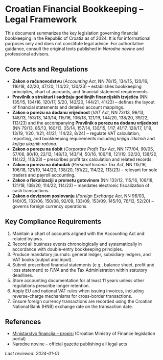 # Croatian Financial Bookkeeping – Legal Framework

This document summarizes the key legislation governing financial bookkeeping in the Republic of Croatia as of 2024. It is for informational purposes only and does not constitute legal advice. For authoritative guidance, consult the original texts published in *Narodne novine* and professional advisors.

## Core Acts and Regulations

- **Zakon o računovodstvu** (*Accounting Act*, NN 78/15, 134/15, 120/16, 116/18, 42/20, 47/20, 114/22, 130/23) – establishes bookkeeping principles, chart of accounts, and financial statement requirements.
- **Pravilnik o strukturi i sadržaju godišnjih financijskih izvješća** (NN 135/15, 134/16, 120/17, 5/20, 142/20, 144/21, 41/23) – defines the layout of financial statements and detailed account mappings.
- **Zakon o porezu na dodanu vrijednost** (*VAT Act*, NN 73/13, 99/13, 148/13, 153/13, 143/14, 115/16, 106/18, 121/19, 144/20, 138/20, 39/22, 113/23) and the accompanying **Pravilnik o porezu na dodanu vrijednost** (NN 79/13, 85/13, 160/13, 35/14, 157/14, 130/15, 1/17, 41/17, 128/17, 1/19, 13/19, 1/20, 1/21, 41/21, 114/22, 8/24) – regulate VAT calculation, reporting, and bookkeeping requirements including *knjiga izlaznih* and *knjiga ulaznih računa*.
- **Zakon o porezu na dobit** (*Corporate Profit Tax Act*, NN 177/04, 90/05, 57/06, 80/10, 22/12, 148/13, 143/14, 50/16, 106/18, 121/19, 32/20, 138/20, 114/22, 113/23) – prescribes profit tax calculation and related records.
- **Zakon o porezu na dohodak** (*Personal Income Tax Act*, NN 115/16, 106/18, 121/19, 144/20, 138/20, 151/22, 114/22, 113/23) – relevant for sole traders and payroll accounting.
- **Zakon o fiskalizaciji u prometu gotovinom** (NN 133/12, 115/16, 106/18, 121/19, 138/20, 114/22, 114/23) – mandates electronic fiscalization of cash transactions.
- **Zakon o deviznom poslovanju** (*Foreign Exchange Act*, NN 96/03, 140/05, 132/06, 150/08, 92/09, 133/09, 153/09, 145/10, 76/13, 52/20) – governs foreign currency operations.

## Key Compliance Requirements

1. Maintain a chart of accounts aligned with the Accounting Act and related bylaws.
2. Record all business events chronologically and systematically in accordance with double-entry bookkeeping principles.
3. Produce mandatory journals: general ledger, subsidiary ledgers, and VAT books (output and input).
4. Submit prescribed financial statements (e.g., balance sheet, profit and loss statement) to *FINA* and the Tax Administration within statutory deadlines.
5. Store accounting documentation for at least 11 years unless other regulations prescribe longer retention.
6. Apply EU and national VAT rules when issuing invoices, including reverse-charge mechanisms for cross-border transactions.
7. Ensure foreign currency transactions are recorded using the Croatian National Bank (HNB) exchange rate on the transaction date.

## References

- [Ministarstvo financija – propisi](https://www.mfin.gov.hr/pristup-informacijama/propisi/propisi-103/) (Croatian Ministry of Finance legislation portal)
- [Narodne novine](https://www.nn.hr/) – official gazette publishing all legal acts

*Last reviewed: 2024-01-01*
